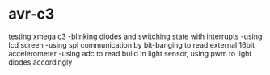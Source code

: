 # avr-c3
testing xmega c3
-blinking diodes and switching state with interrupts
-using lcd screen
-using spi communication by bit-banging to read external 16bit accelerometer
-using adc to read build in light sensor, using pwm to light diodes accordingly
